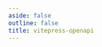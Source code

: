 ```yaml
---
aside: false
outline: false
title: vitepress-openapi
---
```


<script setup lang="ts">
import { onUnmounted } from 'vue'
import { useData } from 'vitepress'
import { useTheme } from 'vitepress-openapi'
import spec from '../../docs/public/openapi-schemas.json'

const { isDark } = useData()

useTheme({
  operation: {
    defaultBaseUrl: 'https://default.base.url',
    getServers: ({method, path, operation}) => {
      if (operation.operationId === 'getCircularReference') {
        return [] // To force the default base URL.
      }

      // Generate between 1 and 3 random servers.
      const randomServers = Math.floor(Math.random() * 3) + 1

      return Array.from({length: randomServers}, (_, index) => {
        const randomPort = Math.floor(Math.random() * 1000) + 3000
        return {
          url: `https://${method.toLowerCase()}.${operation.operationId}.local:${randomPort}`,
          description: `Localhost ${index + 1}`,
        }
      })
    },
  },
})

onUnmounted(() => {
  useTheme().reset()
})
</script>

<OASpec :spec="spec" :isDark="isDark" />
